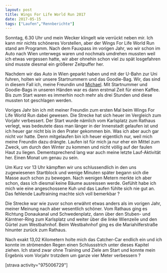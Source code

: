 ```yaml
---
layout: post
title: Wings For Life World Run 2017
date: 2017-05-15
tags: ["Laufen","Rennberichte"]
---
```


Sonntag, 6.30 Uhr und mein Wecker klingelt wie verrückt neben mir. Ich kann mir nichts schöneres Vorstellen, aber der Wings For Life World Run stand am Programm. Nach dem Fauxpass im vorigen Jahr, wo wir schon im Auto nach Wien unterwegs waren und nochmals umdrehen mussten weil ich etwas vergessen hatte, wir aber ohnehin schon viel zu spät losgefahren sind musste diesmal ein größerer Zeitpuffer her.

<!--more-->

Nachdem wir das Auto in Wien geparkt haben und mit der U-Bahn zur Uni fuhren, holten wir unsere Startnummern und das Goodie-Bag. Wir, das sind in diesem Fall ich, meine Freundin und [Michael](https://michael-scheikl.at/wp/). Mit Startnummer und Goodie-Bags in unseren Händen war es dann erstmal Zeit für einen Kaffee. Bis zum Start waren es immerhin noch mehr als drei Stunden und diese mussten tot geschlagen werden.

Voriges Jahr bin ich mit meiner Freundin zum ersten Mal beim Wings For Life World Run dabei gewesen. Die Strecke hat sich heuer im Vergleich zum Vorjahr verbessert. Der Start wurde nämlich vom Karlsplatz zum Rathaus verlegt, was bedeutete dass man länger in der Innenstadt gelaufen ist und ich heuer gar nicht bis in den Prater gekommen bin. Was ich aber auch gar nicht vor hatte. Denn mitgelaufen bin ich heuer eigentlich nur, weil mich meine Freundin dazu drängte. Laufen ist für mich ja nur eher ein Mittel zum Zweck, um durch den Winter zu kommen und nicht völlig auf der faulen Haut zu liegen. Dementsprechend lang war auch meine letzte Lauf-Aktivität her. Einen Monat um genau zu sein.

Um Kurz vor 13 Uhr kämpften wir uns schlussendlich in den uns zugewiesenen Startblock und wenige Minuten später begann sich die Masse auch schon zu bewegen. Nach wenigen Metern merkte ich aber schon, dass ich diesmal keine Bäume ausreissen werde. Gefühlt habe ich mich wie eine angeschossene Kuh und das Laufen fühlte sich nie gut an. Das fehlende Lauftraining machte sich voll bemerkbar <span class="emoji">?</span>

Die Strecke war wie zuvor schon erwähnt etwas anders als im vorigen Jahr, meiner Meinung nach aber wesentlich schöner. Vom Rathaus ging es Richtung Donaukanal und Schwedenplatz, dann über den Stuben- und Kärntner-Ring zum Karlsplatz und weiter über die linke Wienzeile und den Gürtel zum Westbahnhof. Beim Westbahnhof ging es die Mariahilferstraße hinunter zurück zum Rathaus.

Nach exakt 13,02 Kilometern holte mich das Catcher-Car endlich ein und ich konnte im strömenden Regen einen Schlussstrich unter dieses Kapitel ziehen. Ich stand zwar ohne Training und Ziele am Start und konnte mein Ergebnis vom Vorjahr trotzdem um ganze vier Meter verbessern ?

[strava activity="975006729"]